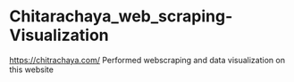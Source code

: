 # Chitarachaya_web_scraping-Visualization

https://chitrachaya.com/
Performed webscraping and data visualization on this website
